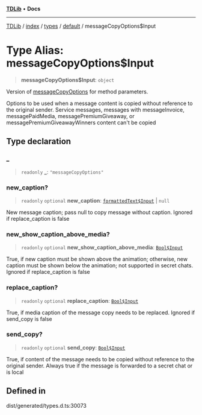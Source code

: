[**TDLib**](../../../../../../README.md) • **Docs**

***

[TDLib](../../../../../../modules.md) / [index](../../../../../README.md) / [types](../../../README.md) / [default](../README.md) / messageCopyOptions$Input

# Type Alias: messageCopyOptions$Input

> **messageCopyOptions$Input**: `object`

Version of [messageCopyOptions](messageCopyOptions.md) for method parameters.

Options to be used when a message content is copied without reference to the original sender. Service messages, messages with messageInvoice, messagePaidMedia, messagePremiumGiveaway, or messagePremiumGiveawayWinners content can't be copied

## Type declaration

### \_

> `readonly` **\_**: `"messageCopyOptions"`

### new\_caption?

> `readonly` `optional` **new\_caption**: [`formattedText$Input`](formattedText$Input.md) \| `null`

New message caption; pass null to copy message without caption. Ignored if replace_caption is false

### new\_show\_caption\_above\_media?

> `readonly` `optional` **new\_show\_caption\_above\_media**: [`Bool$Input`](Bool$Input.md)

True, if new caption must be shown above the animation; otherwise, new caption must be shown below the animation; not supported in secret chats. Ignored if replace_caption is false

### replace\_caption?

> `readonly` `optional` **replace\_caption**: [`Bool$Input`](Bool$Input.md)

True, if media caption of the message copy needs to be replaced. Ignored if send_copy is false

### send\_copy?

> `readonly` `optional` **send\_copy**: [`Bool$Input`](Bool$Input.md)

True, if content of the message needs to be copied without reference to the original sender. Always true if the message is forwarded to a secret chat or is local

## Defined in

dist/generated/types.d.ts:30073
